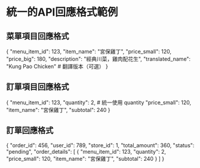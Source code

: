 
# 統一的API回應格式範例

## 菜單項目回應格式
{
    "menu_item_id": 123,
    "item_name": "宮保雞丁",
    "price_small": 120,
    "price_big": 180,
    "description": "經典川菜，雞肉配花生",
    "translated_name": "Kung Pao Chicken"  # 翻譯版本（可選）
}

## 訂單項目回應格式
{
    "menu_item_id": 123,
    "quantity": 2,  # 統一使用 quantity
    "price_small": 120,
    "item_name": "宮保雞丁",
    "subtotal": 240
}

## 訂單回應格式
{
    "order_id": 456,
    "user_id": 789,
    "store_id": 1,
    "total_amount": 360,
    "status": "pending",
    "order_details": [
        {
            "menu_item_id": 123,
            "quantity": 2,
            "price_small": 120,
            "item_name": "宮保雞丁",
            "subtotal": 240
        }
    ]
}
